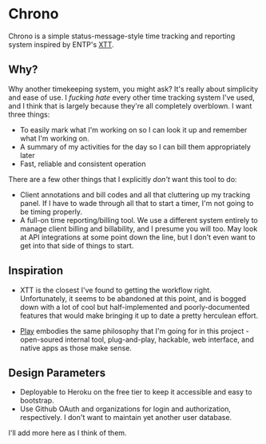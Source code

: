 Chrono
=====
Chrono is a simple status-message-style time tracking and reporting system inspired by ENTP's [XTT](https://github.com/entp/xtt).

Why?
----
Why another timekeeping system, you might ask? It's really about simplicity and ease of use. I *fucking hate* every other time tracking system I've used, and I think that is largely because they're all completely overblown. I want three things:

* To easily mark what I'm working on so I can look it up  and remember what I'm working on. 
* A summary of my activities for the day so I can bill them appropriately later
* Fast, reliable and consistent operation

There are a few other things that I explicitly *don't* want this tool to do:

* Client annotations and bill codes and all that cluttering up my tracking panel. If I have to wade through all that to start a timer, I'm not going to be timing properly.
* A full-on time reporting/billing tool. We use a different system entirely to manage client billing and billability, and I presume you will too. May look at API integrations at some point down the line, but I don't even want to get into that side of things to start. 

Inspiration
-----------
* XTT is the closest I've found to getting the workflow right. Unfortunately, it seems to be abandoned at this point, and is bogged down with a lot of cool but half-implemented and poorly-documented features that would make bringing it up to date a pretty herculean effort.

* [Play](https://github.com/play/play) embodies the same philosophy that I'm going for in this project - open-soured internal tool, plug-and-play, hackable, web interface, and native apps as those make sense.


Design Parameters
----------------
* Deployable to Heroku on the free tier to keep it accessible and easy to bootstrap.
* Use Github OAuth and organizations for login and authorization, respectively. I don't want to maintain yet another user database.

I'll add more here as I think of them.
